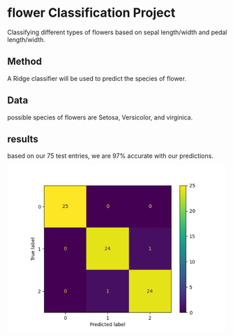 # flower Classification Project
Classifying different types of flowers based on sepal length/width and pedal length/width.
## Method
A Ridge classifier will be used to predict the species of flower.
## Data
possible species of flowers are Setosa, Versicolor, and virginica.
## results
based on our 75 test entries, we are 97% accurate with our predictions.

![image](https://github.com/jthering234156789/projects/blob/main/flower%20classification/confMatrix.png)

